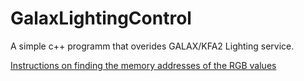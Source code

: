 # GalaxLightingControl
A simple c++ programm that overides GALAX/KFA2 Lighting service.


[Instructions on finding the memory addresses of the RGB values](instructions.md)
